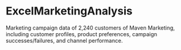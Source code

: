 # ExcelMarketingAnalysis
Marketing campaign data of 2,240 customers of Maven Marketing, including customer profiles, product preferences, campaign successes/failures, and channel performance.
